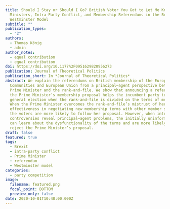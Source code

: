 ```yaml
---
title: Should I Stay or Should I Go? British Voter You Got to Let Me Know! Prime
  Ministers, Intra-Party Conflict, and Membership Referendums in the British
  Westminster Model
subtitle: ""
publication_types:
  - "2"
authors:
  - Thomas König
  - admin
author_notes:
  - equal contribution
  - equal contribution
doi: https://doi.org/10.1177%2F0951629820956273
publication: Journal of Theoretical Politics
publication_short: In *Journal of Theoretical Politics*
abstract: We explain the referendums on British membership of the European
  Communities and European Union from a principal–agent perspective between the
  Prime Minister and the rank-and-file. We show that announcing a referendum on
  the Prime Minister’s membership proposal helps the incumbent party to win the
  general election when the rank-and-file is divided on the terms of membership.
  When the Prime Minister overcomes the rank-and-file’s mistrust of her
  effectiveness in negotiating new membership terms with other member states,
  the voters are more likely to follow her proposal. However, when intra-party
  controversies reveal principal–agent problems, the initially uninformed voters
  can learn about the dysfunctionality of the terms and are more likely to
  reject the Prime Minister’s proposal.
draft: false
featured: true
tags:
  - Brexit
  - intra-party conflict
  - Prime Minister
  - referendum
  - Westminster model
categories:
  - party competition
image:
  filename: featured.png
  focal_point: BOTTOM
  preview_only: false
date: 2020-10-01T10:40:00.000Z
---
```

